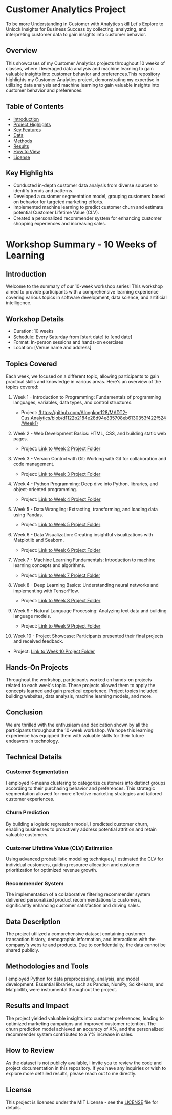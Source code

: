 # Customer Analytics Project
To be more Understanding in Customer with Analytics skill
Let's Explore to Unlock Insights for Business Success by collecting, analyzing, and interpreting customer data to gain insights into customer behavior.
## Overview

This showcases of my Customer Analytics projects throughout 10 weeks of classes, where I leveraged data analysis and machine learning to gain valuable insights into customer behavior and preferences.This repository highlights my Customer Analytics project, demonstrating my expertise in utilizing data analysis and machine learning to gain valuable insights into customer behavior and preferences.


## Table of Contents

- [Introduction](#introduction)
- [Project Highlights](#project-highlights)
- [Key Features](#key-features)
- [Data](#data)
- [Methods](#methods)
- [Results](#results)
- [How to View](#how-to-view)
- [License](#license)


## Key Highlights

- Conducted in-depth customer data analysis from diverse sources to identify trends and patterns.
- Developed a customer segmentation model, grouping customers based on behavior for targeted marketing efforts.
- Implemented machine learning to predict customer churn and estimate potential Customer Lifetime Value (CLV).
- Created a personalized recommender system for enhancing customer shopping experiences and increasing sales.
# Workshop Summary - 10 Weeks of Learning

## Introduction

Welcome to the summary of our 10-week workshop series! This workshop aimed to provide participants with a comprehensive learning experience covering various topics in software development, data science, and artificial intelligence.

## Workshop Details

- Duration: 10 weeks
- Schedule: Every Saturday from [start date] to [end date]
- Format: In-person sessions and hands-on exercises
- Location: [Venue name and address]

## Topics Covered

Each week, we focused on a different topic, allowing participants to gain practical skills and knowledge in various areas. Here's an overview of the topics covered:
1. Week 1 - Introduction to Programming: Fundamentals of programming languages, variables, data types, and control structures.
   - Project: [(https://github.com/Alongkon128/MADT2-Cus.Analytics/blob/d1122b2184e28d94e835708eb6130353f422f524/Week1)](./week1)

2. Week 2 - Web Development Basics: HTML, CSS, and building static web pages.
   - Project: [Link to Week 2 Project Folder](./week2)

3. Week 3 - Version Control with Git: Working with Git for collaboration and code management.
   - Project: [Link to Week 3 Project Folder](./week3)

4. Week 4 - Python Programming: Deep dive into Python, libraries, and object-oriented programming.
   - Project: [Link to Week 4 Project Folder](./week4)

5. Week 5 - Data Wrangling: Extracting, transforming, and loading data using Pandas.
   - Project: [Link to Week 5 Project Folder](./week5)

6. Week 6 - Data Visualization: Creating insightful visualizations with Matplotlib and Seaborn.
   - Project: [Link to Week 6 Project Folder](./week6)

7. Week 7 - Machine Learning Fundamentals: Introduction to machine learning concepts and algorithms.
   - Project: [Link to Week 7 Project Folder](./week7)

8. Week 8 - Deep Learning Basics: Understanding neural networks and implementing with TensorFlow.
   - Project: [Link to Week 8 Project Folder](./week8)

9. Week 9 - Natural Language Processing: Analyzing text data and building language models.
   - Project: [Link to Week 9 Project Folder](./week9)

10. Week 10 - Project Showcase: Participants presented their final projects and received feedback.
   - Project: [Link to Week 10 Project Folder](./week10)

## Hands-On Projects

Throughout the workshop, participants worked on hands-on projects related to each week's topic. These projects allowed them to apply the concepts learned and gain practical experience. Project topics included building websites, data analysis, machine learning models, and more.


## Conclusion

We are thrilled with the enthusiasm and dedication shown by all the participants throughout the 10-week workshop. We hope this learning experience has equipped them with valuable skills for their future endeavors in technology.

## Technical Details

### Customer Segmentation

I employed K-means clustering to categorize customers into distinct groups according to their purchasing behavior and preferences. This strategic segmentation allowed for more effective marketing strategies and tailored customer experiences.

### Churn Prediction

By building a logistic regression model, I predicted customer churn, enabling businesses to proactively address potential attrition and retain valuable customers.

### Customer Lifetime Value (CLV) Estimation

Using advanced probabilistic modeling techniques, I estimated the CLV for individual customers, guiding resource allocation and customer prioritization for optimized revenue growth.

### Recommender System

The implementation of a collaborative filtering recommender system delivered personalized product recommendations to customers, significantly enhancing customer satisfaction and driving sales.

## Data Description

The project utilized a comprehensive dataset containing customer transaction history, demographic information, and interactions with the company's website and products. Due to confidentiality, the data cannot be shared publicly.

## Methodologies and Tools

I employed Python for data preprocessing, analysis, and model development. Essential libraries, such as Pandas, NumPy, Scikit-learn, and Matplotlib, were instrumental throughout the project.

## Results and Impact

The project yielded valuable insights into customer preferences, leading to optimized marketing campaigns and improved customer retention. The churn prediction model achieved an accuracy of X%, and the personalized recommender system contributed to a Y% increase in sales.

## How to Review

As the dataset is not publicly available, I invite you to review the code and project documentation in this repository. If you have any inquiries or wish to explore more detailed results, please reach out to me directly.

## License

This project is licensed under the MIT License - see the [LICENSE](LICENSE) file for details.



